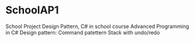 # SchoolAP1
School Project Design Pattern, C# in school course Advanced Programming in C#
Design pattern: Command patettern
Stack with undo/redo
